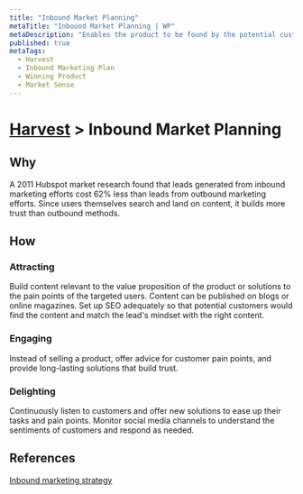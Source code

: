```yaml
---
title: "Inbound Market Planning"
metaTitle: "Inbound Market Planning | WP"
metaDescription: "Enables the product to be found by the potential customers through content publishing or through digital marketing messages."
published: true
metaTags:
  - Harvest
  - Inbound Marketing Plan
  - Winning Product
  - Market Sense
---
```

# [Harvest](../7-harvest.md) > Inbound Market Planning

## Why
A 2011 Hubspot market research found that leads generated from inbound marketing efforts cost 62% less than leads from outbound marketing efforts. Since users themselves search and land on content, it builds more trust than outbound methods.

## How

### Attracting

Build content relevant to the value proposition of the product or solutions to the pain points of the targeted users. Content can be published on blogs or online magazines. Set up SEO adequately so that potential customers would find the content and match the lead's mindset with the right content.

### Engaging

Instead of selling a product, offer advice for customer pain points, and provide long-lasting solutions that build trust.

### Delighting

Continuously listen to customers and offer new solutions to ease up their tasks and pain points. Monitor social media channels to understand the sentiments of customers and respond as needed.

## References

[Inbound marketing strategy](https://www.wordstream.com/blog/ws/2015/08/25/inbound-marketing-strategy)
